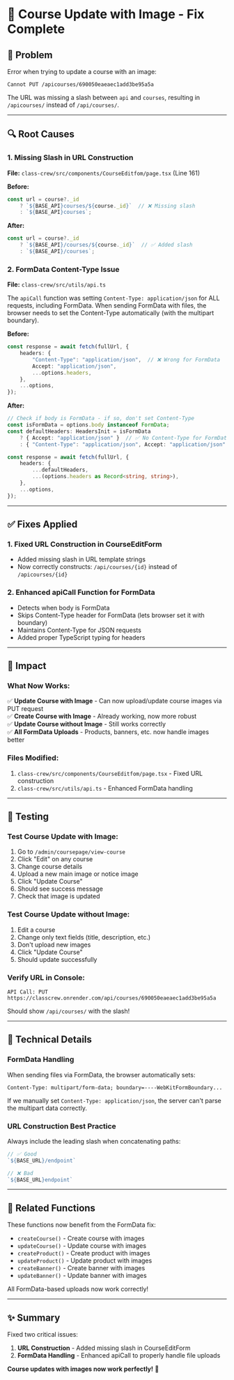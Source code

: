 # 🔧 Course Update with Image - Fix Complete

## 🐛 Problem

Error when trying to update a course with an image:
```
Cannot PUT /apicourses/690050eaeaec1add3be95a5a
```

The URL was missing a slash between `api` and `courses`, resulting in `/apicourses/` instead of `/api/courses/`.

---

## 🔍 Root Causes

### 1. Missing Slash in URL Construction
**File:** `class-crew/src/components/CourseEditfom/page.tsx` (Line 161)

**Before:**
```typescript
const url = course?._id
    ? `${BASE_API}courses/${course._id}`  // ❌ Missing slash
    : `${BASE_API}courses`;
```

**After:**
```typescript
const url = course?._id
    ? `${BASE_API}/courses/${course._id}`  // ✅ Added slash
    : `${BASE_API}/courses`;
```

### 2. FormData Content-Type Issue
**File:** `class-crew/src/utils/api.ts`

The `apiCall` function was setting `Content-Type: application/json` for ALL requests, including FormData. When sending FormData with files, the browser needs to set the Content-Type automatically (with the multipart boundary).

**Before:**
```typescript
const response = await fetch(fullUrl, {
    headers: {
        "Content-Type": "application/json",  // ❌ Wrong for FormData
        Accept: "application/json",
        ...options.headers,
    },
    ...options,
});
```

**After:**
```typescript
// Check if body is FormData - if so, don't set Content-Type
const isFormData = options.body instanceof FormData;
const defaultHeaders: HeadersInit = isFormData
    ? { Accept: "application/json" }  // ✅ No Content-Type for FormData
    : { "Content-Type": "application/json", Accept: "application/json" };

const response = await fetch(fullUrl, {
    headers: {
        ...defaultHeaders,
        ...(options.headers as Record<string, string>),
    },
    ...options,
});
```

---

## ✅ Fixes Applied

### 1. Fixed URL Construction in CourseEditForm
- Added missing slash in URL template strings
- Now correctly constructs: `/api/courses/{id}` instead of `/apicourses/{id}`

### 2. Enhanced apiCall Function for FormData
- Detects when body is FormData
- Skips Content-Type header for FormData (lets browser set it with boundary)
- Maintains Content-Type for JSON requests
- Added proper TypeScript typing for headers

---

## 🎯 Impact

### What Now Works:
✅ **Update Course with Image** - Can now upload/update course images via PUT request  
✅ **Create Course with Image** - Already working, now more robust  
✅ **Update Course without Image** - Still works correctly  
✅ **All FormData Uploads** - Products, banners, etc. now handle images better  

### Files Modified:
1. `class-crew/src/components/CourseEditfom/page.tsx` - Fixed URL construction
2. `class-crew/src/utils/api.ts` - Enhanced FormData handling

---

## 🧪 Testing

### Test Course Update with Image:
1. Go to `/admin/coursepage/view-course`
2. Click "Edit" on any course
3. Change course details
4. Upload a new main image or notice image
5. Click "Update Course"
6. Should see success message
7. Check that image is updated

### Test Course Update without Image:
1. Edit a course
2. Change only text fields (title, description, etc.)
3. Don't upload new images
4. Click "Update Course"
5. Should update successfully

### Verify URL in Console:
```
API Call: PUT https://classcrew.onrender.com/api/courses/690050eaeaec1add3be95a5a
```
Should show `/api/courses/` with the slash!

---

## 📝 Technical Details

### FormData Handling
When sending files via FormData, the browser automatically sets:
```
Content-Type: multipart/form-data; boundary=----WebKitFormBoundary...
```

If we manually set `Content-Type: application/json`, the server can't parse the multipart data correctly.

### URL Construction Best Practice
Always include the leading slash when concatenating paths:
```typescript
// ✅ Good
`${BASE_URL}/endpoint`

// ❌ Bad
`${BASE_URL}endpoint`
```

---

## 🔄 Related Functions

These functions now benefit from the FormData fix:
- `createCourse()` - Create course with images
- `updateCourse()` - Update course with images
- `createProduct()` - Create product with images
- `updateProduct()` - Update product with images
- `createBanner()` - Create banner with images
- `updateBanner()` - Update banner with images

All FormData-based uploads now work correctly!

---

## ✨ Summary

Fixed two critical issues:
1. **URL Construction** - Added missing slash in CourseEditForm
2. **FormData Handling** - Enhanced apiCall to properly handle file uploads

**Course updates with images now work perfectly!** 🎉
